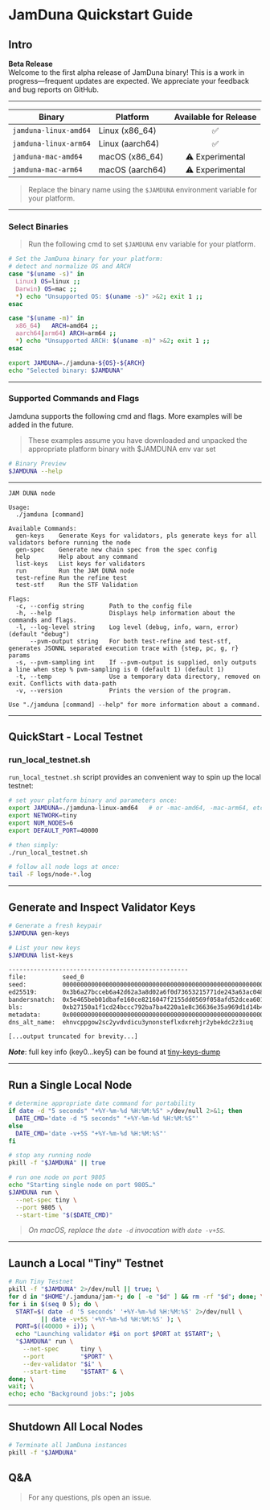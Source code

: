 # JamDuna Quickstart Guide

## Intro

**Beta Release**  
Welcome to the first alpha release of JamDuna binary! This is a work in progress—frequent updates are expected. We appreciate your feedback and bug reports on GitHub.


---


| Binary                        | Platform                   | Available for Release |
|------------------------------|----------------------------|:--------------------:|
| `jamduna-linux-amd64`        | Linux (x86_64)             | ✅                   |
| `jamduna-linux-arm64`        | Linux (aarch64)            | ✅                   |
| `jamduna-mac-amd64`          | macOS (x86_64)             | ⚠️  Experimental     |
| `jamduna-mac-arm64`          | macOS (aarch64)            | ⚠️  Experimental     |

> Replace the binary name using the `$JAMDUNA` environment variable for your platform.

---

### Select Binaries
> Run the following cmd to set `$JAMDUNA` env variable for your platform.


```bash
# Set the JamDuna binary for your platform:
# detect and normalize OS and ARCH
case "$(uname -s)" in
  Linux) OS=linux ;;
  Darwin) OS=mac ;;
  *) echo "Unsupported OS: $(uname -s)" >&2; exit 1 ;;
esac

case "$(uname -m)" in
  x86_64)   ARCH=amd64 ;;
  aarch64|arm64) ARCH=arm64 ;;
  *) echo "Unsupported ARCH: $(uname -m)" >&2; exit 1 ;;
esac

export JAMDUNA=./jamduna-${OS}-${ARCH}
echo "Selected binary: $JAMDUNA"
```

---

### Supported Commands and Flags

Jamduna supports the following cmd and flags. More examples will be added in the future.

> These examples assume you have downloaded and unpacked the appropriate platform binary with $JAMDUNA env var set

```bash
# Binary Preview
$JAMDUNA --help
```

---
```
JAM DUNA node

Usage:
  ./jamduna [command]

Available Commands:
  gen-keys    Generate Keys for validators, pls generate keys for all validators before running the node
  gen-spec    Generate new chain spec from the spec config
  help        Help about any command
  list-keys   List keys for validators
  run         Run the JAM DUNA node
  test-refine Run the refine test
  test-stf    Run the STF Validation

Flags:
  -c, --config string       Path to the config file
  -h, --help                Displays help information about the commands and flags.
  -l, --log-level string    Log level (debug, info, warn, error) (default "debug")
      --pvm-output string   For both test-refine and test-stf, generates JSONNL separated execution trace with {step, pc, g, r} params
  -s, --pvm-sampling int    If --pvm-output is supplied, only outputs a line when step % pvm-sampling is 0 (default 1) (default 1)
  -t, --temp                Use a temporary data directory, removed on exit. Conflicts with data-path
  -v, --version             Prints the version of the program.

Use "./jamduna [command] --help" for more information about a command.
```

---
## QuickStart - Local Testnet 

### run_local_testnet.sh
`run_local_testnet.sh` script provides an convenient way to spin up the local testnet:


```bash
# set your platform binary and parameters once:
export JAMDUNA=./jamduna-linux-amd64   # or -mac-amd64, -mac-arm64, etc.
export NETWORK=tiny
export NUM_NODES=6
export DEFAULT_PORT=40000

# then simply:
./run_local_testnet.sh

# follow all node logs at once:
tail -F logs/node-*.log

```


---

## Generate and Inspect Validator Keys

```bash
# Generate a fresh keypair
$JAMDUNA gen-keys

# List your new keys
$JAMDUNA list-keys

--------------------------------------------------
file:          seed_0
seed:          0000000000000000000000000000000000000000000000000000000000000000
ed25519:       0x3b6a27bcceb6a42d62a3a8d02a6f0d73653215771de243a63ac048a18b59da29
bandersnatch:  0x5e465beb01dbafe160ce8216047f2155dd0569f058afd52dcea601025a8d161d
bls:           0xb27150a1f1cd24bccc792ba7ba4220a1e8c36636e35a969d1d14b4c89bce7d1d463474fb186114a89dd70e88506fefc9830756c27a7845bec1cb6ee31e07211afd0dde34f0dc5d89231993cd323973faa23d84d521fd574e840b8617c75d1a1d0102aa3c71999137001a77464ced6bb2885c460be760c709009e26395716a52c8c52e6e23906a455b4264e7d0c75466e
metadata:      0x0000000000000000000000000000000000000000000000000000000000000000000000000000000000000000000000000000000000000000000000000000000000000000000000000000000000000000000000000000000000000000000000000000000000000000000000000000000000000000000000000000000000000000
dns_alt_name:  ehnvcppgow2sc2yvdvdicu3ynonsteflxdxrehjr2ybekdc2z3iuq

[...output truncated for brevity...]
```
***Note***: full key info (key0...key5) can be found at [tiny-keys-dump](https://gist.github.com/mkchungs/6182667f9c6e752d3931d61e53718485)

---

## Run a Single Local Node

```bash
# determine appropriate date command for portability
if date -d "5 seconds" "+%Y-%m-%d %H:%M:%S" >/dev/null 2>&1; then
  DATE_CMD='date -d "5 seconds" "+%Y-%m-%d %H:%M:%S"'
else
  DATE_CMD='date -v+5S "+%Y-%m-%d %H:%M:%S"'
fi

# stop any running node
pkill -f "$JAMDUNA" || true

# run one node on port 9805
echo "Starting single node on port 9805…"
$JAMDUNA run \
  --net-spec tiny \
  --port 9805 \
  --start-time "$($DATE_CMD)"
```

> *On macOS, replace the `date -d` invocation with `date -v+5S`.*

---

## Launch a Local "Tiny" Testnet

```bash
# Run Tiny Testnet
pkill -f "$JAMDUNA" 2>/dev/null || true; \
for d in "$HOME"/.jamduna/jam-*; do [ -e "$d" ] && rm -rf "$d"; done; \
for i in $(seq 0 5); do \
  START=$( date -d '5 seconds' '+%Y-%m-%d %H:%M:%S' 2>/dev/null \
         || date -v+5S '+%Y-%m-%d %H:%M:%S' ); \
  PORT=$((40000 + i)); \
  echo "Launching validator #$i on port $PORT at $START"; \
  "$JAMDUNA" run \
    --net-spec      tiny \
    --port          "$PORT" \
    --dev-validator "$i" \
    --start-time    "$START" & \
done; \
wait; \
echo; echo "Background jobs:"; jobs
```

---

## Shutdown All Local Nodes

```bash
# Terminate all JamDuna instances
pkill -f "$JAMDUNA"
```


## Q&A

> For any questions, pls open an issue.

